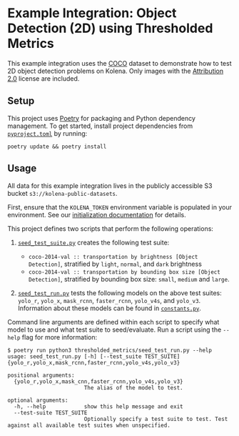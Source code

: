# Example Integration: Object Detection (2D) using Thresholded Metrics

This example integration uses the [COCO](https://cocodataset.org/#overview) dataset to demonstrate how to test 2D
object detection problems on Kolena. Only images with the
[Attribution 2.0](https://creativecommons.org/licenses/by/2.0/) license are included.

## Setup

This project uses [Poetry](https://python-poetry.org/) for packaging and Python dependency management. To get started,
install project dependencies from [`pyproject.toml`](./pyproject.toml) by running:

```shell
poetry update && poetry install
```

## Usage

All data for this example integration lives in the publicly accessible S3 bucket `s3://kolena-public-datasets`.

First, ensure that the `KOLENA_TOKEN` environment variable is populated in your environment. See our
[initialization documentation](https://docs.kolena.io/installing-kolena/#initialization) for details.

This project defines two scripts that perform the following operations:

1. [`seed_test_suite.py`](thresholded_metrics/seed_test_suite.py) creates the following test suite:

    - `coco-2014-val :: transportation by brightness [Object Detection]`, stratified by `light`, `normal`, and `dark`
        brightness
    - `coco-2014-val :: transportation by bounding box size [Object Detection]`, stratified by bounding box size:
        `small`, `medium` and `large`.

2. [`seed_test_run.py`](thresholded_metrics/seed_test_run.py) tests the following models on the above test suites:
  `yolo_r`, `yolo_x`, `mask_rcnn`, `faster_rcnn`, `yolo_v4s`, and `yolo_v3`. Information about these models can be
  found in [`constants.py`](thresholded_metrics/constants.py).

Command line arguments are defined within each script to specify what model to use and what test suite to
  seed/evaluate. Run a script using the `--help` flag for more information:

```shell
$ poetry run python3 thresholded_metrics/seed_test_run.py --help
usage: seed_test_run.py [-h] [--test_suite TEST_SUITE] {yolo_r,yolo_x,mask_rcnn,faster_rcnn,yolo_v4s,yolo_v3}

positional arguments:
  {yolo_r,yolo_x,mask_cnn,faster_rcnn,yolo_v4s,yolo_v3}
                        The alias of the model to test.

optional arguments:
  -h, --help            show this help message and exit
  --test-suite TEST_SUITE
                        Optionally specify a test suite to test. Test against all available test suites when unspecified.
```
